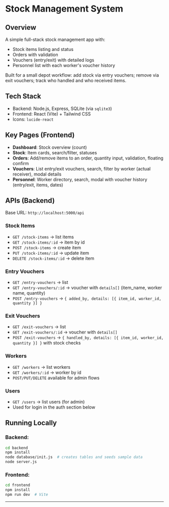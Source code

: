 # Stock Management System

## Overview
A simple full-stack stock management app with:
- Stock items listing and status
- Orders with validation
- Vouchers (entry/exit) with detailed logs
- Personnel list with each worker's voucher history

Built for a small depot workflow: add stock via entry vouchers; remove via exit vouchers; track who handled and who received items.

## Tech Stack
- Backend: Node.js, Express, SQLite (via `sqlite3`)
- Frontend: React (Vite) + Tailwind CSS
- Icons: `lucide-react`


## Key Pages (Frontend)
- **Dashboard**: Stock overview (count)
- **Stock**: Item cards, search/filter, statuses
- **Orders**: Add/remove items to an order, quantity input, validation, floating confirm
- **Vouchers**: List entry/exit vouchers, search, filter by worker (actual receiver), modal details
- **Personnel**: Worker directory, search, modal with voucher history (entry/exit, items, dates)

## APIs (Backend)
Base URL: `http://localhost:5000/api`

### Stock Items
- `GET /stock-items` → list items
- `GET /stock-items/:id` → item by id
- `POST /stock-items` → create item
- `PUT /stock-items/:id` → update item
- `DELETE /stock-items/:id` → delete item

### Entry Vouchers
- `GET /entry-vouchers` → list
- `GET /entry-vouchers/:id` → voucher with `details[]` (item_name, worker name, quantity)
- `POST /entry-vouchers` → `{ added_by, details: [{ item_id, worker_id, quantity }] }`

### Exit Vouchers
- `GET /exit-vouchers` → list
- `GET /exit-vouchers/:id` → voucher with `details[]`
- `POST /exit-vouchers` → `{ handled_by, details: [{ item_id, worker_id, quantity }] }` with stock checks

### Workers
- `GET /workers` → list workers
- `GET /workers/:id` → worker by id
- `POST/PUT/DELETE` available for admin flows

### Users
- `GET /users` → list users (for admin)
- Used for login in the auth section below

## Running Locally
### Backend:
```bash
cd backend
npm install
node database/init.js  # creates tables and seeds sample data
node server.js
```

### Frontend:
```bash
cd frontend
npm install
npm run dev  # Vite
```

---

